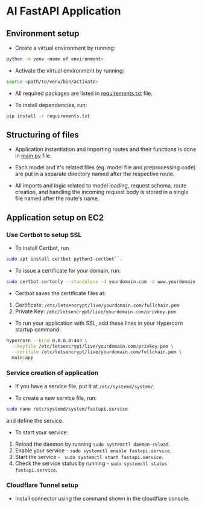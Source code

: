 # AI FastAPI Application

## Environment setup
- Create a virtual environment by running:
```sh
python -m venv <name of environment>
```

- Activate the virtual environment by running: 
```sh
source <path/to/venv/bin/activate>
```

- All required packages are listed in [requirements.txt](requirements.txt) file.

- To install dependencies, run:
 ```sh
 pip install -r requirements.txt
 ```


## Structuring of files

- Application instantiation and importing routes and their functions is done in [main.py](main.py) file.

- Each model and it's related files (eg. model file and preprocessing code) are put in a separate directory named after the respective route.

- All imports and logic related to model loading, request schema, route creation, and handling the incoming request body is stored in a single file named after the route's name.


## Application setup on EC2

### Use Certbot to setup SSL
- To install Certbot, run
```sh
sudo apt install certbot python3-certbot``.
```

- To issue a certificate for your domain, run:
```sh
sudo certbot certonly --standalone -d yourdomain.com -d www.yourdomain.com``.
```
- Certbot saves the certificate files at:

1. Certificate: ``/etc/letsencrypt/live/yourdomain.com/fullchain.pem``
2. Private Key: ``/etc/letsencrypt/live/yourdomain.com/privkey.pem``

- To run your application with SSL, add these lines in your Hypercorn startup command:
```sh
hypercorn --bind 0.0.0.0:443 \
  --keyfile /etc/letsencrypt/live/yourdomain.com/privkey.pem \
  --certfile /etc/letsencrypt/live/yourdomain.com/fullchain.pem \
  main:app
```

### Service creation of application
- If you have a service file, put it at ``/etc/systemd/system/``.

- To create a new service file, run:
```sh
sudo nano /etc/systemd/system/fastapi.service
```
and define the service.

- To start your service:
1. Reload the daemon by running ``sudo systemctl daemon-reload``.
2. Enable your service - ``sudo systemctl enable fastapi.service``.
3. Start the service - `` sudo systemctl start fastapi.service``.
4. Check the service status by running - ``sudo systemctl status fastapi.service``.


### Cloudflare Tunnel setup
- Install connector using the command shown in the cloudflare console.
